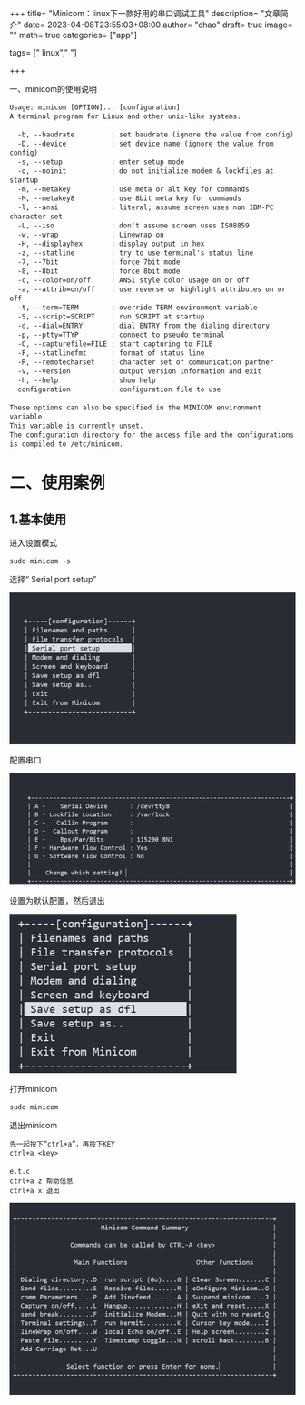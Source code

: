 +++
title= "Minicom：linux下一款好用的串口调试工具"
description= "文章简介"
date= 2023-04-08T23:55:03+08:00
author= "chao"
draft= true
image= "" 
math= true
categories= ["app"]

tags=  [" linux"," "]

+++

一、minicom的使用说明

~~~
Usage: minicom [OPTION]... [configuration]
A terminal program for Linux and other unix-like systems.

  -b, --baudrate         : set baudrate (ignore the value from config)
  -D, --device           : set device name (ignore the value from config)
  -s, --setup            : enter setup mode
  -o, --noinit           : do not initialize modem & lockfiles at startup
  -m, --metakey          : use meta or alt key for commands
  -M, --metakey8         : use 8bit meta key for commands
  -l, --ansi             : literal; assume screen uses non IBM-PC character set
  -L, --iso              : don't assume screen uses ISO8859
  -w, --wrap             : Linewrap on
  -H, --displayhex       : display output in hex
  -z, --statline         : try to use terminal's status line
  -7, --7bit             : force 7bit mode
  -8, --8bit             : force 8bit mode
  -c, --color=on/off     : ANSI style color usage on or off
  -a, --attrib=on/off    : use reverse or highlight attributes on or off
  -t, --term=TERM        : override TERM environment variable
  -S, --script=SCRIPT    : run SCRIPT at startup
  -d, --dial=ENTRY       : dial ENTRY from the dialing directory
  -p, --ptty=TTYP        : connect to pseudo terminal
  -C, --capturefile=FILE : start capturing to FILE
  -F, --statlinefmt      : format of status line
  -R, --remotecharset    : character set of communication partner
  -v, --version          : output version information and exit
  -h, --help             : show help
  configuration          : configuration file to use

These options can also be specified in the MINICOM environment variable.
This variable is currently unset.
The configuration directory for the access file and the configurations
is compiled to /etc/minicom.
~~~

# 二、使用案例

## 1.基本使用

进入设置模式

~~~
sudo minicom -s
~~~

选择“ Serial port setup”

![image-20230409001004167](images/image-20230409001004167.png)

配置串口

![image-20230409001138306](images/image-20230409001138306.png)

设置为默认配置，然后退出

![image-20230409001518065](images/image-20230409001518065.png)

打开minicom

~~~
sudo minicom
~~~



退出minicom

~~~
先一起按下“ctrl+a”，再按下KEY
ctrl+a <key> 

e.t.c
ctrl+a z 帮助信息
ctrl+a x 退出
~~~

![image-20230409005240764](images/image-20230409005240764.png)